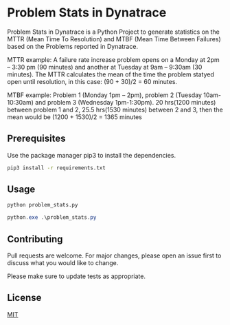 # Problem Stats in Dynatrace

Problem Stats in Dynatrace is a Python Project to generate statistics on the MTTR (Mean Time To Resolution) and MTBF (Mean Time Between Failures) based on the Problems reported in Dynatrace.

MTTR example: A failure rate increase problem opens on a Monday at 2pm – 3:30 pm (90 minutes) and another at Tuesday at 9am – 9:30am (30 minutes). The MTTR calculates the mean of the time the problem statyed open until resolution, in this case: (90 + 30)/2 = 60 minutes.

MTBF example: Problem 1 (Monday 1pm – 2pm), problem 2 (Tuesday 10am-10:30am) and problem 3 (Wednesday 1pm-1:30pm). 20 hrs(1200 minutes) between problem 1 and 2, 25.5 hrs(1530 minutes) between 2 and 3, then the mean would be (1200 + 1530)/2 = 1365 minutes

## Prerequisites

Use the package manager pip3 to install the dependencies.

```bash
pip3 install -r requirements.txt
```

## Usage

```bash
python problem_stats.py
```
```powershell
python.exe .\problem_stats.py
```

## Contributing
Pull requests are welcome. For major changes, please open an issue first to discuss what you would like to change.

Please make sure to update tests as appropriate.

## License
[MIT](https://choosealicense.com/licenses/mit/)